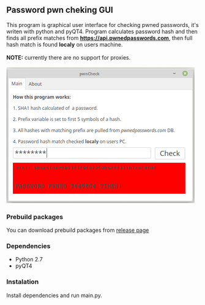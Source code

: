 <h2>Password pwn cheking GUI</h2>

This program is graphical user interface for checking pwned passwords, it's writen with python and pyQT4.
Program calculates password hash and then finds all prefix matches from <b>https://api.pwnedpasswords.com</b>,
then full hash match is found <b>localy</b> on users machine.
<br>
<br>
<b>NOTE:</b> currently there are no support for proxies.
<br>
<br>
![pwnCheck](https://raw.githubusercontent.com/f5AFfMhv/pwnCheck_GUI/master/pwnCheck_v1.png)

 <h3>Prebuild packages</h3>
You can download prebuild packages from <a href="https://github.com/f5AFfMhv/pwnCheck_GUI/releases">release page</a>

<h3>Dependencies</h3>
<ul>
  <li>Python 2.7</li>
  <li>pyQT4</li>
</ul>

<h3>Instalation</h3>

Install dependencies and run main.py.

